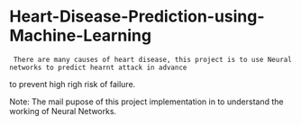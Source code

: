 # Heart-Disease-Prediction-using-Machine-Learning
     There are many causes of heart disease, this project is to use Neural networks to predict hearnt attack in advance 
to prevent high righ risk of failure.

Note: The mail pupose of this project implementation in to understand the working of Neural Networks.
